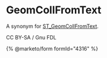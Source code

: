 # GeomCollFromText

A synonym for [ST\_GeomCollFromText](st_geomcollfromtext.md).

CC BY-SA / Gnu FDL

{% @marketo/form formId="4316" %}
